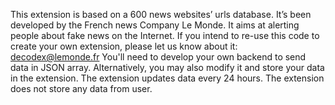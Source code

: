 This extension is based on a 600 news websites’ urls database.
It’s been developed by the French news Company Le Monde.
It aims at alerting people about fake news on the Internet.
If you intend to re-use this code to create your own extension, please let us know about it: decodex@lemonde.fr
You'll need to develop your own backend to send data in JSON array. Alternatively, you may also modify it and store your data in the extension.
The extension updates data every 24 hours.
The extension does not store any data from user.